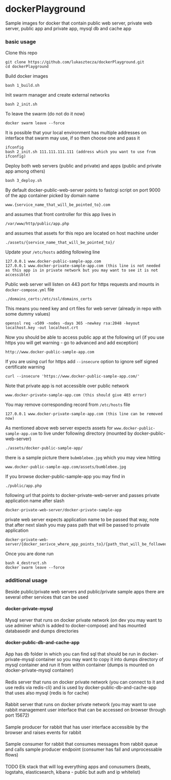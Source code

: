 # dockerPlayground
Sample images for docker that contain public web server, private web server, public app and private app, mysql db and cache app

### basic usage
Clone this repo
```
git clone https://github.com/lukasztecza/dockerPlayground.git
cd dockerPlayground
```
Build docker images
```
bash 1_build.sh
```
Init swarm manager and create external networks
```
bash 2_init.sh
```
To leave the swarm (do not do it now)
```
docker swarm leave --force
```
It is possible that your local environment has multiple addresses on interface that swarm may use, if so then choose one and pass it
```
ifconfig
bash 2_init.sh 111.111.111.111 (address which you want to use from ifconfig)
```
Deploy both web servers (public and private) and apps (public and private app among others)
```
bash 3_deploy.sh
```
By default docker-public-web-server points to fastcgi script on port 9000 of the app container picked by domain name
```
www.{service_name_that_will_be_pointed_to}.com
```
and assumes that front controller for this app lives in
```
/var/www/http/public/app.php
````
and assumes that assets for this repo are located on host machine under
```
./assets/{service_name_that_will_be_pointed_to}/
```
Update your `/etc/hosts` adding following line
```
127.0.0.1 www.docker-public-sample-app.com
127.0.0.1 www.docker-private-sample-app.com (this line is not needed as this app is in private network but you may want to see it is not accessible)
```
Public web server will listen on 443 port for https requests and mounts in `docker-compose.yml` file
```
./domains_certs:/etc/ssl/domains_certs
```
This means you need key and crt files for web server (already in repo with some dummy values)
```
openssl req -x509 -nodes -days 365 -newkey rsa:2048 -keyout localhost.key -out localhost.crt
```
Now you should be able to access public app at the following url (if you use https you will get warning - go to advanced and add exception)
```
http://www.docker-public-sample-app.com
```
If you are using curl for https add `--insecure` option to ignore self signed certificate warning
```
curl --insecure 'https://www.docker-public-sample-app.com/'
```
Note that private app is not accessible over public network
```
www.docker-private-sample-app.com (this should give 403 error)
```
You may remove corresponding record from `/etc/hosts` file
```
127.0.0.1 www.docker-private-sample-app.com (this line can be removed now)
```
As mentioned above web server expects assets for `www.docker-public-sample-app.com` to live under following directory (mounted by docker-public-web-server)
```
./assets/docker-public-sample-app/
```
there is a sample picture there `bubmblebee.jpg` which you may view hitting
```
www.docker-public-sample-app.com/assets/bumblebee.jpg
```
If you browse docker-public-sample-app you may find in
```
./public/app.php
```
following url that points to docker-private-web-server and passes private application name after slash
```
docker-private-web-server/docker-private-sample-app
```
private web server expects application name to be passed that way, note that after next slash you may pass path that will be passed to private application
```
docker-private-web-server/{docker_serivce_where_app_points_to}/{path_that_will_be_followed_to_the_docker_service_where_app_points_to}
```
Once you are done run
```
bash 4_destruct.sh
docker swarm leave --force
```

### additional usage
Beside public/private web servers and public/private sample apps there are several other services that can be used

#### docker-private-mysql
Mysql server that runs on docker private network (on dev you may want to use adminer which is added to docker-compose) and has mounted databasedir and dumps directories

#### docker-public-db-and-cache-app
App has db folder in which you can find sql that should be run in docker-private-mysql container so you may want to copy it into dumps directory of mysql container and run it from within container (dumps is mounted on docker-private-mysql container)

####
Redis server that runs on docker private network (you can connect to it and use redis via redis-cli) and is used by docker-public-db-and-cache-app that uses also mysql (redis is for cache)

####
Rabbit server that runs on docker private network (you may want to use rabbit management user interface that can be accessed on browser through port 15672)

####
Sample producer for rabbit that has user interface accessible by the browser and raises events for rabbit

####
Sample consumer for rabbit that consumes messages from rabbit queue and calls sample producer endpoint (consumer has fail and unprocessable flows)

####
TODO
Elk stack that will log everything apps and conusumers (beats, logstahs, elasticsearch, kibana - public but auth and ip whitelist)
